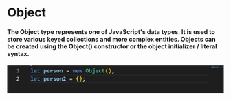 # Object
#### The Object type represents one of JavaScript's data types. It is used to store various keyed collections and more complex entities. Objects can be created using the Object() constructor or the object initializer / literal syntax.

![Philadelphia's Magic Gardens. This place was so cool!](./img/js1.jpg "Philadelphia's Magic Gardens")
